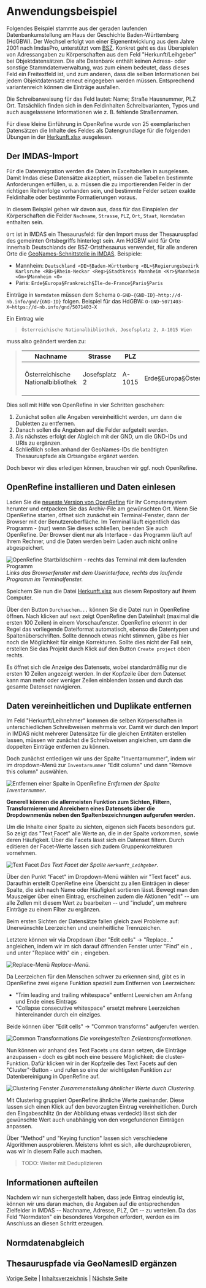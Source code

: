 # Anwendungsbeispiel

Folgendes Beispiel stammte aus der geraden laufenden Datenbankumstellung am Haus der Geschichte Baden-Württemberg (HdGBW). Der Wechsel erfolgt von einer Eigenentwicklung aus dem Jahre 2001 nach ImdasPro, unterstützt vom [BSZ](https://www.bsz-bw.de/MusIS.html).
Konkret geht es das Überspielen von Adressangaben zu Körperschaften aus dem Feld "Herkunft/Leihgeber" bei Objektdatensätzen. Die alte Datenbank enthält keinen Adress- oder sonstige Stammdatenverwaltung, was zum einem bedeutet, dass dieses Feld ein Freitextfeld ist, und zum anderen, dass die selben Informationen bei jedem Objektdatensatz erneut eingegeben werden müssen. Entsprechend variantenreich können die Einträge ausfallen.

Die Schreibanweisung für das Feld lautet: Name; Straße Hausnummer, PLZ Ort. Tatsächlich finden sich in den Feldinhalten Schreibvarianten, Typos und auch ausgelassene Informationen wie z. B. fehlende Straßennamen.

Für diese kleine Einführung in OpenRefine wurde von 25 exemplarischen Datensätzen die Inhalte des Feldes als Datengrundlage für die folgenden Übungen in der [Herkunft.xlsx](./datasets/Herkunft.xlsx) ausgelesen.

## Der IMDAS-Import

Für die Datenmigration werden die Daten in Exceltabellen in ausgelesen. 
Damit Imdas diese Datensätze akzeptiert, müssen die Tabellen bestimmte Anforderungen erfüllen, u. a. müssen die zu importierenden Felder in der richtigen Reihenfolge vorhanden sein, und bestimmte Felder setzen exakte Feldinhalte oder bestimmte Formatierungen voraus.

In diesem Beispiel gehen wir davon aus, dass für das Einspielen der Körperschaften die Felder `Nachname`, `Strasse`, `PLZ`, `Ort`, `Staat`, `Normdaten` enthalten sein.

`Ort` ist in IMDAS ein Thesaurusfeld: für den Import muss der Thesauruspfad des gemeinten Ortsbegriffs hinterlegt sein. 
Am HdGBW wird für Orte innerhalb Deutschlands der BSZ-Ortsthesaurus verwendet, für alle anderen Orte die [GeoNames-Schnittstelle in IMDAS](https://abi-update.joanneum.at/dokumentation/imdas%20pro.html?GeoNamesSchnittstelle.html).
Beispiele:
- Mannheim: `Deutschland <DE>§Baden-Württemberg <BL>§Regierungsbezirk Karlsruhe <RB>§Rhein-Neckar <Reg>§Stadtkreis Mannheim <Kr>§Mannheim <Gm>§Mannheim <O>`
- Paris: `Erde§Europa§Frankreich§Île-de-France§Paris§Paris`

Einträge in `Normdaten` müssen dem Schema `O-GND~{GND-ID}~http://d-nb.info/gnd/{GND-ID}` folgen.
Beispiel für das HdGBW: `O-GND~5071403-X~https://d-nb.info/gnd/5071403-X`

Ein Eintrag wie 

> `Österreichische Nationalbibliothek, Josefsplatz 2, A-1015 Wien`

muss also geändert werden zu:

>| Nachname | Strasse | PLZ | Ort | Staat | Normdaten |
>| -------- | ------- | --- | --- | ----- | --------- |
>| Österreichische Nationalbibliothek | Josefsplatz 2 | A-1015 | Erde§Europa§Österreich§Wien§Wien§Wien | A | O-GND\~2020893-5\~https://d-nb.info/gnd/2020893-5 |

Dies soll mit Hilfe von OpenRefine in vier Schritten geschehen:

1. Zunächst sollen alle Angaben vereinheitlicht werden, um dann die Dubletten zu entfernen.
2. Danach sollen die Angaben auf die Felder aufgeteilt werden.
3. Als nächstes erfolgt der Abgleich mit der GND, um die GND-IDs und URIs zu ergänzen.
4. Schließlich sollen anhand der GeoNames-IDs die benötigten Thesauruspfade als Ortsangabe ergänzt werden. 

Doch bevor wir dies erledigen können, brauchen wir ggf. noch OpenRefine.

## OpenRefine installieren und Daten einlesen

Laden Sie die [neueste Version von OpenRefine](https://openrefine.org/download) für Ihr Computersystem herunter und entpacken Sie das Archiv-File am gewünschten Ort.
Wenn Sie OpenRefine starten, öffnet sich zunächst ein Terminal-Fenster, dann der Browser mit der Benutzeroberfläche.
Im Terminal läuft eigentlich das Programm - (nur) wenn Sie dieses schließen, beenden Sie auch OpenRefine.
Der Browser dient nur als Interface - das Programm läuft auf Ihrem Rechner, und die Daten werden beim Laden auch nicht online abgespeichert.

![OpenRefine Startbildschirm - rechts das Terminal mit dem laufenden Programm](./images/OpenRefine_start.png)
*Links das Browserfenster mit dem Userinterface, rechts das laufende Programm im Terminalfenster.*

Speichern Sie nun die Datei [Herkunft.xlsx](./datasets/Herkunft.xlsx) aus diesem Repository auf ihrem Computer.

Über den Button `Durchsuchen...` können Sie die Datei nun in OpenRefine öffnen.
Nach klicken auf `next` zeigt OpenRefine den Dateiinhalt (maximal die ersten 100 Zeilen) in einem Vorschaufenster. OpenRefine erkennt in der Regel das vorliegende Dateiformat automatisch, ebenso die Datentypen und Spaltenüberschriften. Sollte dennoch etwas nicht stimmen, gäbe es hier noch die Möglichkeit für einige Korrekturen. 
Sollte dies nicht der Fall sein, erstellen Sie das Projekt durch Klick auf den Button `Create project` oben rechts.

Es öffnet sich die Anzeige des Datensets, wobei standardmäßig nur die ersten 10 Zeilen angezeigt werden.
In der Kopfzeile über dem Datenset kann man mehr oder weniger Zeilen einblenden lassen und durch das gesamte Datenset navigieren.

## Daten vereinheitlichen und Duplikate entfernen

Im Feld "Herkunft/Leihnehmer" kommen die selben Körperschaften in unterschiedlichen Schreibweisen mehrmals vor. 
Damit wir durch den Import in IMDAS nicht mehrerer Datensätze für die gleichen Entitäten erstellen lassen, müssen wir zunächst die Schreibweisen angleichen, um dann die doppelten Einträge entfernen zu können.

Doch zunächst entledigen wir uns der Spalte "Inventarnummer", indem wir im dropdown-Menü zur `Inventarnummer` "Edit column" und dann "Remove this column" auswählen.

![Entfernen einer Spalte in OpenRefine](./images/Remove_column.png)
*Entfernen der Spalte `Inventarnummer`.*

**Generell können die allermeisten Funktion zum Sichten, Filtern, Transformieren und Anreichern eines Datensets über die Dropdownmenüs neben den Spaltenbezeichnungen aufgerufen werden.**

Um die Inhalte einer Spalte zu sichten, eigenen sich Facets besonders gut.
So zeigt das "Text Facet" alle Werte an, die in der Spalte vorkommen, sowie deren Häufigkeit. 
Über die Facets lässt sich ein Datenset filtern.
Durch editieren der Facet-Werte lassen sich zudem Gruppenkorrekturen vornehmen.

![Text Facet](./images/Text_Facet.png)
*Das Text Facet der Spalte `Herkunft_Leihgeber`.*

Über den Punkt "Facet" im Dropdown-Menü wählen wir "Text facet" aus.
Daraufhin erstellt OpenRefine eine Übersicht zu allen Einträgen in dieser Spalte, die sich nach Name oder Häufigkeit sortieren lässt.
Bewegt man den Mauszeiger über einen Eintrag, erscheinen zudem die Aktionen "edit" -- um alle Zellen mit diesem Wert zu bearbeiten -- und "include", um mehrere Einträge zu einem Filter zu ergänzen.

Beim ersten Sichten der Datensätze fallen gleich zwei Probleme auf: 
Unerwünschte Leerzeichen und uneinheitliche Trennzeichen.

Letztere können wir via Dropdown über "Edit cells" -> "Replace..." angleichen, indem wir im sich darauf öffnenden Fenster unter "Find" ein `,` und unter "Replace with" ein `;` eingeben.

![Replace-Menü](./images/Replace.png)
*Replace-Menü.*

Da Leerzeichen für den Menschen schwer zu erkennen sind, gibt es in OpenRefine zwei eigene Funktion speziell zum Entfernen von Leerzeichen: 
- "Trim leading and trailing whitespace" entfernt Leereichen am Anfang und Ende eines Eintrags
- "Collapse consecutive whitespace" ersetzt mehrere Leerzeichen hintereinander durch ein einziges.

Beide können über "Edit cells" -> "Common transforms" aufgerufen werden.

![Common Transformations](./images/Common_transforms.png)
*Die voreingestellten Zellentransformationen.*

Nun können wir anhand des Text Facets uns daran setzen, die Einträge anzupassen - doch es gibt noch eine bessere Möglichkeit: die cluster-Funktion.
Dafür klicken wir in der Kopfzeile des Text Facets auf den "Cluster"-Button - und rufen so eine der wichtigsten Funktion zur Datenbereinigung in OpenRefine auf.

![Clustering Fenster](./images/Clustering.png)
*Zusammenstellung ähnlicher Werte durch Clustering.*

Mit Clustering gruppiert OpenRefine ähnliche Werte zueinander. 
Diese lassen sich einen Klick auf den bevorzugten Eintrag vereinheitlichen. 
Durch den Eingabeschlitz (in der Abbildung etwas verdeckt) lässt sich der gewünschte Wert auch unabhängig von den vorgefundenen Einträgen anpassen.

Über "Method" und "Keying function" lassen sich verschiedene Algorithmen ausprobieren. 
Meistens lohnt es sich, alle durchzuprobieren, was wir in diesem Falle auch machen.

> TODO: Weiter mit Deduplizieren

## Informationen aufteilen

Nachdem wir nun sichergestellt haben, dass jede Eintrag eindeutig ist, können wir uns daran machen, die Angaben auf die entsprechenden Zielfelder in IMDAS -- Nachname, Adresse, PLZ, Ort -- zu verteilen. Da das Feld "Normdaten" ein besonderes Vorgehen erfordert, werden es im Anschluss an diesen Schritt erzeugen.

## Normdatenabgleich

## Thesauruspfade via GeoNamesID ergänzen

[Vorige Seite](1_Was_ist_OpenRefine.md) | [Inhaltsverzeichnis](README.md) | [Nächste Seite](3_Fazit.md)
